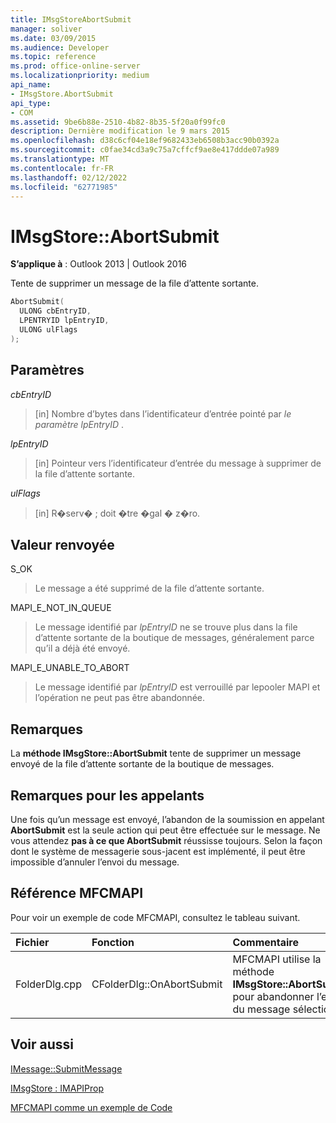 ```yaml
---
title: IMsgStoreAbortSubmit
manager: soliver
ms.date: 03/09/2015
ms.audience: Developer
ms.topic: reference
ms.prod: office-online-server
ms.localizationpriority: medium
api_name:
- IMsgStore.AbortSubmit
api_type:
- COM
ms.assetid: 9be6b88e-2510-4b82-8b35-5f20a0f99fc0
description: Dernière modification le 9 mars 2015
ms.openlocfilehash: d38c6cf04e18ef9682433eb6508b3acc90b0392a
ms.sourcegitcommit: c0fae34cd3a9c75a7cffcf9ae8e417ddde07a989
ms.translationtype: MT
ms.contentlocale: fr-FR
ms.lasthandoff: 02/12/2022
ms.locfileid: "62771985"
---
```

# <a name="imsgstoreabortsubmit"></a>IMsgStore::AbortSubmit

  
  
**S’applique à** : Outlook 2013 | Outlook 2016 
  
Tente de supprimer un message de la file d’attente sortante.
  
```cpp
AbortSubmit(
  ULONG cbEntryID,
  LPENTRYID lpEntryID,
  ULONG ulFlags
);
```

## <a name="parameters"></a>Paramètres

 _cbEntryID_
  
> [in] Nombre d’bytes dans l’identificateur d’entrée pointé par  _le paramètre lpEntryID_ . 
    
 _lpEntryID_
  
> [in] Pointeur vers l’identificateur d’entrée du message à supprimer de la file d’attente sortante. 
    
 _ulFlags_
  
> [in] R�serv� ; doit �tre �gal � z�ro.
    
## <a name="return-value"></a>Valeur renvoyée

S_OK 
  
> Le message a été supprimé de la file d’attente sortante.
    
MAPI_E_NOT_IN_QUEUE 
  
> Le message identifié par  _lpEntryID_ ne se trouve plus dans la file d’attente sortante de la boutique de messages, généralement parce qu’il a déjà été envoyé. 
    
MAPI_E_UNABLE_TO_ABORT 
  
> Le message identifié par  _lpEntryID_ est verrouillé par lepooler MAPI et l’opération ne peut pas être abandonnée. 
    
## <a name="remarks"></a>Remarques

La **méthode IMsgStore::AbortSubmit** tente de supprimer un message envoyé de la file d’attente sortante de la boutique de messages. 
  
## <a name="notes-to-callers"></a>Remarques pour les appelants

Une fois qu’un message est envoyé, l’abandon de la soumission en appelant **AbortSubmit** est la seule action qui peut être effectuée sur le message. Ne vous attendez **pas à ce que AbortSubmit** réussisse toujours. Selon la façon dont le système de messagerie sous-jacent est implémenté, il peut être impossible d’annuler l’envoi du message. 
  
## <a name="mfcmapi-reference"></a>Référence MFCMAPI

Pour voir un exemple de code MFCMAPI, consultez le tableau suivant.
  
|**Fichier**|**Fonction**|**Commentaire**|
|:-----|:-----|:-----|
|FolderDlg.cpp  <br/> |CFolderDlg::OnAbortSubmit  <br/> |MFCMAPI utilise la méthode **IMsgStore::AbortSubmit** pour abandonner l’envoi du message sélectionné. |
   
## <a name="see-also"></a>Voir aussi



[IMessage::SubmitMessage](imessage-submitmessage.md)
  
[IMsgStore : IMAPIProp](imsgstoreimapiprop.md)


[MFCMAPI comme un exemple de Code](mfcmapi-as-a-code-sample.md)

